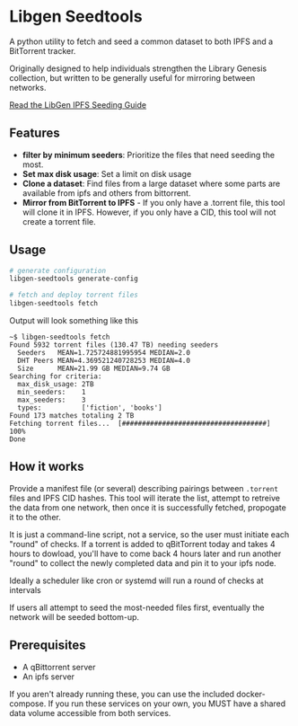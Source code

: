 # Libgen Seedtools

A python utility to fetch and seed a common dataset to both IPFS and a BitTorrent tracker.

Originally designed to help individuals strengthen the Library Genesis collection, but written to be generally useful for mirroring between networks.

[Read the LibGen IPFS Seeding Guide](https://freeread.org/ipfs/)

## Features

* **filter by minimum seeders**: Prioritize the files that need seeding the most.
* **Set max disk usage**: Set a limit on disk usage
* **Clone a dataset**: Find files from a large dataset where some parts are available from ipfs and others from bittorrent.
* **Mirror from BitTorrent to IPFS** - If you only have a .torrent file, this tool will clone it in IPFS.  However, if you only have a CID, this tool will not create a torrent file.

## Usage

``` bash
# generate configuration
libgen-seedtools generate-config

# fetch and deploy torrent files
libgen-seedtools fetch
```

Output will look something like this

``` text
~$ libgen-seedtools fetch
Found 5932 torrent files (130.47 TB) needing seeders
  Seeders   MEAN=1.725724881995954 MEDIAN=2.0
  DHT Peers MEAN=4.369521240728253 MEDIAN=4.0
  Size      MEAN=21.99 GB MEDIAN=9.74 GB
Searching for criteria:
  max_disk_usage: 2TB
  min_seeders:    1
  max_seeders:    3
  types:          ['fiction', 'books']
Found 173 matches totaling 2 TB
Fetching torrent files...  [####################################]  100%                                     
Done
```

## How it works

Provide a manifest file (or several) describing pairings between `.torrent` files and IPFS CID hashes.  This tool will iterate the list, attempt to retreive the data from one network, then once it is successfully fetched, propogate it to the other.

It is just a command-line script, not a service, so the user must initiate each "round" of checks.  If a torrent is added to qBitTorrent today and takes 4 hours to dowload, you'll have to come back 4 hours later and run another "round" to collect the newly completed data and pin it to your ipfs node.

Ideally a scheduler like cron or systemd will run a round of checks at intervals

If users all attempt to seed the most-needed files first, eventually the network will be seeded bottom-up.


## Prerequisites

* A qBittorrent server
* An ipfs server

If you aren't already running these, you can use the included docker-compose.  If you run these services on your own, you MUST have a shared data volume accessible from both services.
